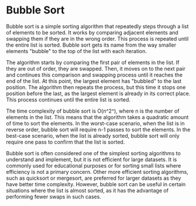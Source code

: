 # Bubble Sort

Bubble sort is a simple sorting algorithm that repeatedly steps through a list of elements to be sorted. It works by comparing adjacent elements and swapping them if they are in the wrong order. This process is repeated until the entire list is sorted. Bubble sort gets its name from the way smaller elements "bubble" to the top of the list with each iteration.

The algorithm starts by comparing the first pair of elements in the list. If they are out of order, they are swapped. Then, it moves on to the next pair and continues this comparison and swapping process until it reaches the end of the list. At this point, the largest element has "bubbled" to the last position. The algorithm then repeats the process, but this time it stops one position before the last, as the largest element is already in its correct place. This process continues until the entire list is sorted.

The time complexity of bubble sort is O(n^2^), where n is the number of elements in the list. This means that the algorithm takes a quadratic amount of time to sort the elements. In the worst-case scenario, when the list is in reverse order, bubble sort will require n-1 passes to sort the elements. In the best-case scenario, when the list is already sorted, bubble sort will only require one pass to confirm that the list is sorted.

Bubble sort is often considered one of the simplest sorting algorithms to understand and implement, but it is not efficient for large datasets. It is commonly used for educational purposes or for sorting small lists where efficiency is not a primary concern. Other more efficient sorting algorithms, such as quicksort or mergesort, are preferred for larger datasets as they have better time complexity. However, bubble sort can be useful in certain situations where the list is almost sorted, as it has the advantage of performing fewer swaps in such cases.
